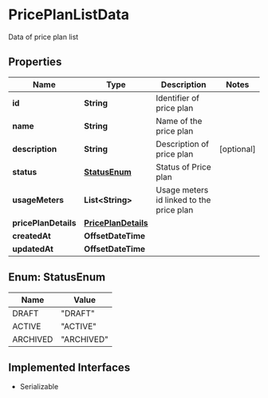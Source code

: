 

# PricePlanListData

Data of price plan list

## Properties

| Name | Type | Description | Notes |
|------------ | ------------- | ------------- | -------------|
|**id** | **String** | Identifier of price plan |  |
|**name** | **String** | Name of the price plan |  |
|**description** | **String** | Description of price plan |  [optional] |
|**status** | [**StatusEnum**](#StatusEnum) | Status of Price plan |  |
|**usageMeters** | **List&lt;String&gt;** | Usage meters id linked to the price plan |  |
|**pricePlanDetails** | [**PricePlanDetails**](PricePlanDetails.md) |  |  |
|**createdAt** | **OffsetDateTime** |  |  |
|**updatedAt** | **OffsetDateTime** |  |  |



## Enum: StatusEnum

| Name | Value |
|---- | -----|
| DRAFT | &quot;DRAFT&quot; |
| ACTIVE | &quot;ACTIVE&quot; |
| ARCHIVED | &quot;ARCHIVED&quot; |


## Implemented Interfaces

* Serializable


